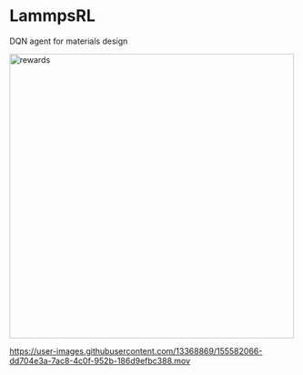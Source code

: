 # LammpsRL
DQN agent for materials design

<img width="500" alt="rewards" src="https://user-images.githubusercontent.com/13368869/155581670-d557f0e7-eb8b-4d43-9b35-b468105c0e57.png">






https://user-images.githubusercontent.com/13368869/155582066-dd704e3a-7ac8-4c0f-952b-186d9efbc388.mov

